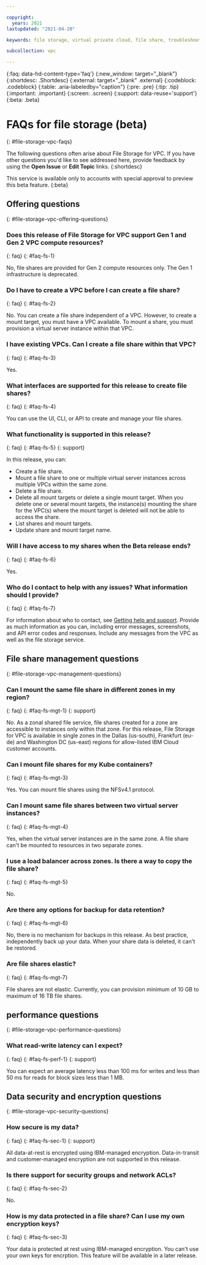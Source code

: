 ```yaml
---

copyright:
  years: 2021
lastupdated: "2021-04-20"

keywords: file storage, virtual private cloud, file share, troubleshooting

subcollection: vpc

---
```


{:faq: data-hd-content-type='faq'}
{:new_window: target="_blank"}
{:shortdesc: .Shortdesc}
{:external: target="_blank" .external}
{:codeblock: .codeblock}
{:table: .aria-labeledby="caption"}
{:pre: .pre}
{:tip: .tip}
{:important: .important}
{:screen: .screen}
{:support: data-reuse='support'}
{:beta: .beta}


# FAQs for file storage (beta)
{: #file-storage-vpc-faqs}

The following questions often arise about File Storage for VPC. If you have other questions you'd like to see addressed here, provide feedback by using the **Open Issue** or **Edit Topic** links.
{:shortdesc}

This service is available only to accounts with special approval to preview this beta feature.
{:beta}

## Offering questions
{: #file-storage-vpc-offering-questions}

### Does this release of File Storage for VPC support Gen 1 and Gen 2 VPC compute resources?
{: faq}
{: #faq-fs-1}

No, file shares are provided for Gen 2 compute resources only. The Gen 1 infrastructure is deprecated.

### Do I have to create a VPC before I can create a file share?
{: faq}
{: #faq-fs-2}

No. You can create a file share independent of a VPC. However, to create a mount target, you must have a VPC available. To mount a share, you must provision a virtual server instance within that VPC.

### I have existing VPCs.  Can I create a file share within that VPC?
{: faq}
{: #faq-fs-3}

Yes.

### What interfaces are supported for this release to create file shares?
{: faq}
{: #faq-fs-4}

You can use the UI, CLI, or API to create and manage your file shares.

### What functionality is supported in this release?
{: faq}
{: #faq-fs-5}
{: support}

In this release, you can:

*	Create a file share.
*	Mount a file share to one or multiple virtual server instances across multiple VPCs within the same zone.
*	Delete a file share.
*	Delete all mount targets or delete a single mount target. When you delete one or several mount targets, the instance(s) mounting the share for the VPC(s) where the mount target is deleted will not be able to access the share.
*	List shares and mount targets.
*	Update share and mount target name.

### Will I have access to my shares when the Beta release ends?
{: faq}
{: #faq-fs-6}

Yes.

### Who do I contact to help with any issues? What information should I provide?
{: faq}
{: #faq-fs-7}

For information about who to contact, see [Getting help and support](/docs/vpc?topic=vpc-getting-help). Provide as much information as you can, including error messages, screenshots, and API error codes and responses. Include any messages from the VPC as well as the file storage service.


## File share management questions
{: #file-storage-vpc-management-questions}

### Can I mount the same file share in different zones in my region?
{: faq}
{: #faq-fs-mgt-1}
{: support}

No. As a zonal shared file service, file shares created for a zone are accessible to instances only within that zone. For this release, File Storage for VPC is available in single zones in the Dallas (us-south), Frankfurt (eu-de) and Washington DC (us-east) regions for allow-listed IBM Cloud customer accounts. 

### Can I mount file shares for my Kube containers?
{: faq}
{: #faq-fs-mgt-3}

Yes. You can mount file shares using the NFSv4.1 protocol.

### Can I mount same file shares between two virtual server instances?
{: faq}
{: #faq-fs-mgt-4}

Yes, when the virtual server instances are in the same zone. A file share can't be mounted to resources in two separate zones.

### I use a load balancer across zones. Is there a way to copy the file share?
{: faq}
{: #faq-fs-mgt-5}

No.

### Are there any options for backup for data retention?
{: faq}
{: #faq-fs-mgt-6}

No, there is no mechanism for backups in this release. As best practice, independently back up your data. When your share data is deleted, it can't be restored.

### Are file shares elastic?
{: faq}
{: #faq-fs-mgt-7}

File shares are not elastic. Currently, you can provision minimum of 10 GB to maximum of 16 TB file shares.


## performance questions
{: #file-storage-vpc-performance-questions}

### What read-write latency can I expect?
{: faq}
{: #faq-fs-perf-1}
{: support}

You can expect an average latency less than 100 ms for writes and less than  50 ms for reads for block sizes less than 1 MB.

## Data security and encryption questions
{: #file-storage-vpc-security-questions}

### How secure is my data?
{: faq}
{: #faq-fs-sec-1}
{: support}

All data-at-rest is encrypted using IBM-managed encryption. Data-in-transit and customer-managed encryption are not supported in this release.

### Is there support for security groups and network ACLs?
{: faq}
{: #faq-fs-sec-2}

No.

### How is my data protected in a file share? Can I use my own encryption keys?
{: faq}
{: #faq-fs-sec-3}

Your data is protected at rest using IBM-managed encryption. You can't use your own keys for encrption. This feature will be available in a later release.
